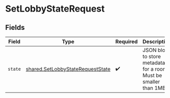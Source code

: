 # SetLobbyStateRequest


## Fields

| Field                                                                                | Type                                                                                 | Required                                                                             | Description                                                                          |
| ------------------------------------------------------------------------------------ | ------------------------------------------------------------------------------------ | ------------------------------------------------------------------------------------ | ------------------------------------------------------------------------------------ |
| `state`                                                                              | [shared.SetLobbyStateRequestState](../../models/shared/setlobbystaterequeststate.md) | :heavy_check_mark:                                                                   | JSON blob to store metadata for a room. Must be smaller than 1MB.                    |